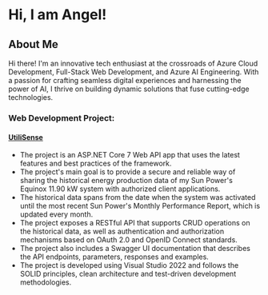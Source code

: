 # Hi, I am Angel!

## About Me
Hi there! I'm an innovative tech enthusiast at the crossroads of Azure Cloud Development, Full-Stack Web Development, and Azure AI Engineering. With a passion for crafting seamless digital experiences and harnessing the power of AI, I thrive on building dynamic solutions that fuse cutting-edge technologies.

### Web Development Project:
#### [UtiliSense](https://github.com/angelllopez/UtiliSense2)
- The project is an ASP.NET Core 7 Web API app that uses the latest features and best practices of the framework.
- The project's main goal is to provide a secure and reliable way of sharing the historical energy production data of my Sun Power's Equinox 11.90 kW system with authorized client applications.
- The historical data spans from the date when the system was activated until the most recent Sun Power's Monthly Performance Report, which is updated every month.
- The project exposes a RESTful API that supports CRUD operations on the historical data, as well as authentication and authorization mechanisms based on OAuth 2.0 and OpenID Connect standards.
- The project also includes a Swagger UI documentation that describes the API endpoints, parameters, responses and examples.
- The project is developed using Visual Studio 2022 and follows the SOLID principles, clean architecture and test-driven development methodologies.
